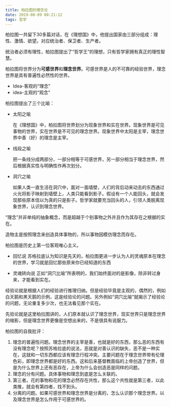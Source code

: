 ```yaml
---
title: 柏拉图的理念论
date: 2019-08-09 00:21:12
tags: 哲学
---
```


柏拉图一共留下30多篇对话，在《理想国》中，他提出国家由三部分组成：理性、激情、欲望。对应统治者、保卫者、生产者。

统治者必须有理性，柏拉图提出了“哲学王”的理想，只有哲学家拥有真正的理性智慧。

柏拉图将世界分为**可感世界**和**理念世界**。可感世界是人的不可靠的经验世界，理念世界是具有普遍性必然性的世界。

- Idea-客观的“理念”
- idea-主观的“观念”

柏拉图提出了三个比喻：

- 太阳之喻

    在《理想国》中，柏拉图将世界划分为现象世界和实在世界。现象世界是可见事物的世界，实在世界是不可见的理念世界。现象世界中太阳是主宰，理念世界中善（好）的理念是主宰。

- 线段之喻

    把一条线分成两部分，一部分相等于可感世界，另一部分相当于理念世界，然后根据真实性与明确性作再次划分。

- 洞穴之喻

    如果人类一直生活在洞穴中，面对一面墙壁，人们的背后动来动去的东西通过火光将影子映射到墙壁上，人类只能看到影子。假设有一个人能回头，就会发现那些原本信以为真的只是影子。哲学家就要充当回头的人，引领人类脱离现象世界，认识到理念世界。

“理念”并非单纯的抽象概念，而是超越于个别事物之外并且作为其存在之根据的实在。

造物主是按照理念来创造具体事物的，所以事物因模仿理念而存在。

柏拉图是历史上第一位客观唯心主义。

- 回忆说
  苏格拉底认为知识是先天的，柏拉图更进一步认为人的灵魂原本在理念的世界，学习就是回忆那些原来你已经知道的东西

- 灵魂转向说
  正如“洞穴比喻”所表明的，我们始终面对的是影像，除非转过身来，才能看到实在。

经验论就是根据人们的经验进行推理归纳。但是经验毕竟是主观的，偶然的，例如白天鹅和黑天鹅的示例，这是经验论的问题。另外例如“洞穴比喻”就揭示了经验论的问题，无论重复多少次，也无法看见那个实在。

先验论就是这里柏拉图讲的，人们原本就认识了理念世界，现实世界只是理念世界的缩影，但是理念世界更像是空想出来的，不是很具有说服力。

柏拉图的自我批评：

1. 理念的普遍性问题。理念世界的主宰是善，也就是好的东西，那么恶的东西有没有理念呢？按照苏格拉底的说法，恶就是对善认识的缺失，恶不是一种实在，这就和一切东西都应该有理念行程冲突。主要问题在于理念世界带有伦理色彩，即理念世界都是好的东西。这和后来基督教面临的上帝创造了世界，但是为什么世界上还有恶存在，上帝为什么会创造恶是同样的问题。
2. 理念的分有问题。具体事物和理念到底是怎么关联的。
3. 第三者。花的事物和花的理念必然存在共性，那么这个共性就是第三者，以此类推，就会有第四者，找不到头。
4. 分离的问题。如果可感世界和理念世界是分离的，怎么认识那个理念世界。以及理念世界是怎么作用于可感世界的。
